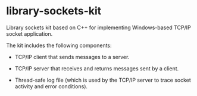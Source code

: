 library-sockets-kit
===================

Library sockets kit based on C++ for implementing Windows-based TCP/IP socket application.

The kit includes the following components:

* TCP/IP client that sends messages to a server.

* TCP/IP server that receives and returns messages sent by a client.

* Thread-safe log file (which is used by the TCP/IP server to trace socket activity and error conditions).

